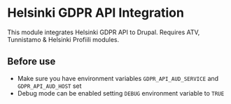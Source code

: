 # Helsinki GDPR API Integration

This module integrates Helsinki GDPR API to Drupal. Requires ATV, Tunnistamo & Helsinki Profiili modules.

## Before use ##
- Make sure you have environment variables `GDPR_API_AUD_SERVICE` and `GDPR_API_AUD_HOST` set
- Debug mode can be enabled setting `DEBUG` environment variable to `TRUE`
